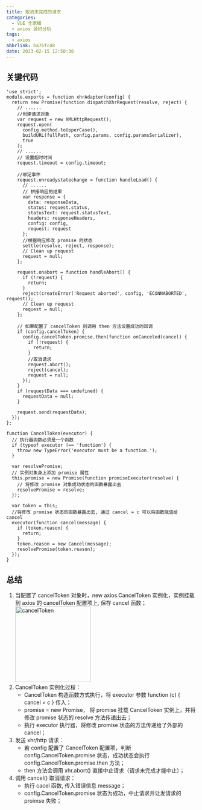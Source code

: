 ```yaml
---
title: 取消未完成的请求
categories:
  - VUE 全家桶
  - axios 源码分析
tags:
  - axios
abbrlink: ba76fc48
date: 2023-02-15 12:50:38
---
```


## 关键代码
```JS
'use strict';
module.exports = function xhrAdapter(config) {
  return new Promise(function dispatchXhrRequest(resolve, reject) {
    // ......
    //创建请求对象
    var request = new XMLHttpRequest();
    request.open(
      config.method.toUpperCase(), 
      buildURL(fullPath, config.params, config.paramsSerializer), 
      true
    );
    // ......
    // 设置超时时间
    request.timeout = config.timeout;

    //绑定事件
    request.onreadystatechange = function handleLoad() {
      // ......
      // 拼接响应的结果
      var response = {
        data: responseData,
        status: request.status,
        statusText: request.statusText,
        headers: responseHeaders,
        config: config,
        request: request
      };
      //根据响应修改 promise 的状态
      settle(resolve, reject, response);
      // Clean up request
      request = null;
    };

    request.onabort = function handleAbort() {
      if (!request) {
        return;
      }
      reject(createError('Request aborted', config, 'ECONNABORTED', request));
      // Clean up request
      request = null;
    };

    // 如果配置了 cancelToken 则调用 then 方法设置成功的回调
    if (config.cancelToken) {
      config.cancelToken.promise.then(function onCanceled(cancel) {
        if (!request) {
          return;
        }
        //取消请求
        request.abort();
        reject(cancel);
        request = null;
      });
    }
    if (requestData === undefined) {
      requestData = null;
    }

    request.send(requestData);
  });
};
```
```JS
function CancelToken(executor) {
  // 执行器函数必须是一个函数
  if (typeof executor !== 'function') {
    throw new TypeError('executor must be a function.');
  }

  var resolvePromise;
  // 实例对象身上添加 promise 属性
  this.promise = new Promise(function promiseExecutor(resolve) {
    // 将修改 promise 对象成功状态的函数暴露出去
    resolvePromise = resolve;
  });

  var token = this;
  //将修改 promise 状态的函数暴露出去, 通过 cancel = c 可以将函数赋值给 cancel
  executor(function cancel(message) {
    if (token.reason) {
      return;
    }
    token.reason = new Cancel(message);
    resolvePromise(token.reason);
  });
}
```


## 总结
1. 当配置了 cancelToken 对象时，new axios.CancelToken 实例化，实例挂载到 axios 的 cancelToken  配置项上, 保存 cancel 函数；
    <img src="cancelToken.jpg" width="auto" height="200px" class="lazy-load" title="cancelToken"/>
2. CancelToken 实例化过程：
    - CancelToken 构造函数方式执行，将 executor 参数 function (c) { cancel = c } 传入；
    - promise = new Promise， 将 promise 挂载 CancelToken 实例上，并将修改 promise 状态的 resolve 方法传递出去；
    - 执行 executor 执行器，将修改 promise 状态的方法传递给了外部的 cancel；
3. 发送 xhr/http 请求：
    - 若 config 配置了 CancelToken 配置项，判断 config.CancelToken.promise 状态，成功状态会执行config.CancelToken.promise.then 方法；
    - then 方法会调用 xhr.abort() 直接中止请求（请求未完成才能中止）；
4. 调用 cancel() 取消请求：
    - 执行 cacel 函数, 传入错误信息 message；
    - config.CancelToken.promise 状态为成功，中止请求并让发请求的 proimse 失败；
